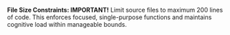 **File Size Constraints: IMPORTANT!** Limit source files to maximum 200 lines of code. This enforces focused, single-purpose functions and maintains cognitive load within manageable bounds.